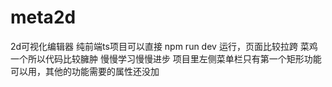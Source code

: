 # meta2d
2d可视化编辑器 纯前端ts项目可以直接 npm run dev 运行，页面比较拉跨
菜鸡一个所以代码比较臃肿
慢慢学习慢慢进步
项目里左侧菜单栏只有第一个矩形功能可以用，其他的功能需要的属性还没加
